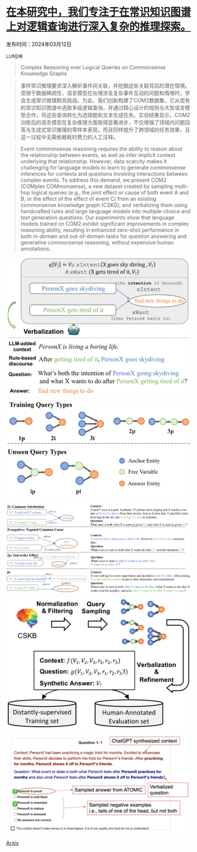 # [在本研究中，我们专注于在常识知识图谱上对逻辑查询进行深入复杂的推理探索。](https://arxiv.org/abs/2403.07398)

发布时间：2024年03月12日

`LLM应用`

> Complex Reasoning over Logical Queries on Commonsense Knowledge Graphs

> 事件常识推理要求深入解析事件间关联，并挖掘这些关联背后的潜在情境。受限于数据稀疏性，语言模型在处理涉及复杂事件互动的问题和情境时，学会生成常识推理颇具挑战。为此，我们创新构建了COM2数据集，它从现有的常识知识图谱中选取多级逻辑查询，并通过精心设计的规则与大型语言模型合作，将这些查询转化为选择题和文本生成任务。实验结果显示，COM2训练后的语言模型在复杂推理方面取得显著进步，不仅增强了领域内问题回答与生成式常识推理的零样本表现，而且同样提升了跨领域的任务效果，且这一过程中无需依赖耗时费力的人工注释。

> Event commonsense reasoning requires the ability to reason about the relationship between events, as well as infer implicit context underlying that relationship. However, data scarcity makes it challenging for language models to learn to generate commonsense inferences for contexts and questions involving interactions between complex events. To address this demand, we present COM2 (COMplex COMmonsense), a new dataset created by sampling multi-hop logical queries (e.g., the joint effect or cause of both event A and B, or the effect of the effect of event C) from an existing commonsense knowledge graph (CSKG), and verbalizing them using handcrafted rules and large language models into multiple-choice and text generation questions. Our experiments show that language models trained on COM2 exhibit significant improvements in complex reasoning ability, resulting in enhanced zero-shot performance in both in-domain and out-of-domain tasks for question answering and generative commonsense reasoning, without expensive human annotations.

![在本研究中，我们专注于在常识知识图谱上对逻辑查询进行深入复杂的推理探索。](../../../paper_images/2403.07398/x1.png)

![在本研究中，我们专注于在常识知识图谱上对逻辑查询进行深入复杂的推理探索。](../../../paper_images/2403.07398/x2.png)

![在本研究中，我们专注于在常识知识图谱上对逻辑查询进行深入复杂的推理探索。](../../../paper_images/2403.07398/x3.png)

![在本研究中，我们专注于在常识知识图谱上对逻辑查询进行深入复杂的推理探索。](../../../paper_images/2403.07398/x4.png)

![在本研究中，我们专注于在常识知识图谱上对逻辑查询进行深入复杂的推理探索。](../../../paper_images/2403.07398/annotation_interface.png)

[Arxiv](https://arxiv.org/abs/2403.07398)